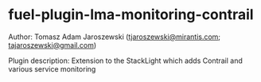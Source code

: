 fuel-plugin-lma-monitoring-contrail
============
Author: 
Tomasz Adam Jaroszewski (tjaroszewski@mirantis.com; tajaroszewski@gmail.com)

Plugin description:
Extension to the StackLight which adds Contrail and various service monitoring
